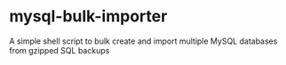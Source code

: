 # mysql-bulk-importer
A simple shell script to bulk create and import multiple MySQL databases from gzipped SQL backups
